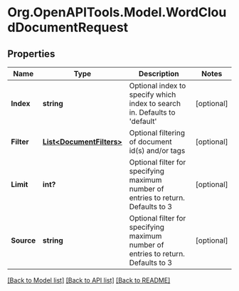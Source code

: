 # Org.OpenAPITools.Model.WordCloudDocumentRequest

## Properties

Name | Type | Description | Notes
------------ | ------------- | ------------- | -------------
**Index** | **string** | Optional index to specify which index to search in. Defaults to &#39;default&#39; | [optional] 
**Filter** | [**List&lt;DocumentFilters&gt;**](DocumentFilters.md) | Optional filtering of document id(s) and/or tags | [optional] 
**Limit** | **int?** | Optional filter for specifying maximum number of entries to return. Defaults to 3 | [optional] 
**Source** | **string** | Optional filter for specifying maximum number of entries to return. Defaults to 3 | [optional] 

[[Back to Model list]](../README.md#documentation-for-models) [[Back to API list]](../README.md#documentation-for-api-endpoints) [[Back to README]](../README.md)

